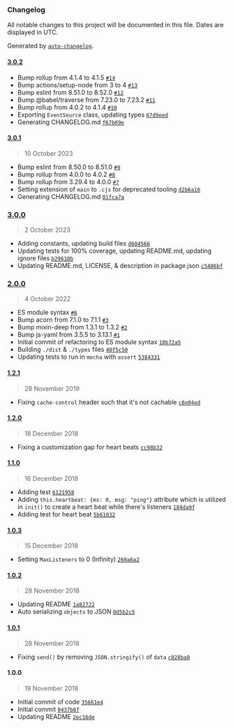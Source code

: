 ### Changelog

All notable changes to this project will be documented in this file. Dates are displayed in UTC.

Generated by [`auto-changelog`](https://github.com/CookPete/auto-changelog).

#### [3.0.2](https://github.com/avoidwork/tiny-eventsource/compare/3.0.1...3.0.2)

- Bump rollup from 4.1.4 to 4.1.5 [`#14`](https://github.com/avoidwork/tiny-eventsource/pull/14)
- Bump actions/setup-node from 3 to 4 [`#13`](https://github.com/avoidwork/tiny-eventsource/pull/13)
- Bump eslint from 8.51.0 to 8.52.0 [`#12`](https://github.com/avoidwork/tiny-eventsource/pull/12)
- Bump @babel/traverse from 7.23.0 to 7.23.2 [`#11`](https://github.com/avoidwork/tiny-eventsource/pull/11)
- Bump rollup from 4.0.2 to 4.1.4 [`#10`](https://github.com/avoidwork/tiny-eventsource/pull/10)
- Exporting `EventSource` class, updating types [`67d9eed`](https://github.com/avoidwork/tiny-eventsource/commit/67d9eed969d7023944662849405bee56cc8f7789)
- Generating CHANGELOG.md [`f67b69e`](https://github.com/avoidwork/tiny-eventsource/commit/f67b69eb78c6cc57868d1a140eeb3bc5448a3748)

#### [3.0.1](https://github.com/avoidwork/tiny-eventsource/compare/3.0.0...3.0.1)

> 10 October 2023

- Bump eslint from 8.50.0 to 8.51.0 [`#9`](https://github.com/avoidwork/tiny-eventsource/pull/9)
- Bump rollup from 4.0.0 to 4.0.2 [`#8`](https://github.com/avoidwork/tiny-eventsource/pull/8)
- Bump rollup from 3.29.4 to 4.0.0 [`#7`](https://github.com/avoidwork/tiny-eventsource/pull/7)
- Setting extension of `main` to `.cjs` for deprecated tooling [`d2b6a16`](https://github.com/avoidwork/tiny-eventsource/commit/d2b6a16912e2041e547a65ef9051445d8269c532)
- Generating CHANGELOG.md [`01fca7a`](https://github.com/avoidwork/tiny-eventsource/commit/01fca7a261170d3bd1a0b7bf500f4c1cd9a4e9d7)

### [3.0.0](https://github.com/avoidwork/tiny-eventsource/compare/2.0.0...3.0.0)

> 2 October 2023

- Adding constants, updating build files [`d684566`](https://github.com/avoidwork/tiny-eventsource/commit/d684566c335aa8cfffb63a717e726de1e5d9f046)
- Updating tests for 100% coverage, updating README.md, updating ignore files [`b29618b`](https://github.com/avoidwork/tiny-eventsource/commit/b29618be39b85aa5ac56a690184236d23271c03d)
- Updating README.md, LICENSE, & description in package.json [`c5486bf`](https://github.com/avoidwork/tiny-eventsource/commit/c5486bf55e49885444b98f7eadc788883471cb8a)

### [2.0.0](https://github.com/avoidwork/tiny-eventsource/compare/1.2.1...2.0.0)

> 4 October 2022

- ES module syntax [`#6`](https://github.com/avoidwork/tiny-eventsource/pull/6)
- Bump acorn from 7.1.0 to 7.1.1 [`#3`](https://github.com/avoidwork/tiny-eventsource/pull/3)
- Bump mixin-deep from 1.3.1 to 1.3.2 [`#2`](https://github.com/avoidwork/tiny-eventsource/pull/2)
- Bump js-yaml from 3.5.5 to 3.13.1 [`#1`](https://github.com/avoidwork/tiny-eventsource/pull/1)
- Initial commit of refactoring to ES module syntax [`10b72a5`](https://github.com/avoidwork/tiny-eventsource/commit/10b72a59ae8619a66f529ebdd001f0a9046fc880)
- Building `./dist` & `./types` files [`40f5c50`](https://github.com/avoidwork/tiny-eventsource/commit/40f5c50acbb6683965330ae2e8753854e6245a38)
- Updating tests to run in `mocha` with `assert` [`5384331`](https://github.com/avoidwork/tiny-eventsource/commit/5384331c9c356804f8c8bdd1dbdd39e44f6b3f86)

#### [1.2.1](https://github.com/avoidwork/tiny-eventsource/compare/1.2.0...1.2.1)

> 28 November 2019

- Fixing `cache-control` header such that it's not cachable [`c8e04ed`](https://github.com/avoidwork/tiny-eventsource/commit/c8e04ed36239427746ef48fa2b2ae285afd0dcb2)

#### [1.2.0](https://github.com/avoidwork/tiny-eventsource/compare/1.1.0...1.2.0)

> 18 December 2018

- Fixing a customization gap for heart beats [`cc98b32`](https://github.com/avoidwork/tiny-eventsource/commit/cc98b32a423cc44be6e2c95dcef20b1ca23a2c74)

#### [1.1.0](https://github.com/avoidwork/tiny-eventsource/compare/1.0.3...1.1.0)

> 16 December 2018

- Adding test [`6121958`](https://github.com/avoidwork/tiny-eventsource/commit/61219585d146839ad0475263e6b56eb1050ed92f)
- Adding `this.heartbeat: {ms: 0, msg: "ping"}` attribute which is utilized in `init()` to create a heart beat while there's listeners [`184da9f`](https://github.com/avoidwork/tiny-eventsource/commit/184da9f8846be0d90ab9effe0700c10f4fae3a70)
- Adding test for heart beat [`5b61032`](https://github.com/avoidwork/tiny-eventsource/commit/5b61032a1593da0cd54ece798517189e560566eb)

#### [1.0.3](https://github.com/avoidwork/tiny-eventsource/compare/1.0.2...1.0.3)

> 15 December 2018

- Setting `MaxListeners` to 0 (Infinity) [`260a6a2`](https://github.com/avoidwork/tiny-eventsource/commit/260a6a2e8de4db693dceba0898eecdb03a028077)

#### [1.0.2](https://github.com/avoidwork/tiny-eventsource/compare/1.0.1...1.0.2)

> 28 November 2018

- Updating README [`1a82722`](https://github.com/avoidwork/tiny-eventsource/commit/1a82722bba19a2ea99aea336e5ea59fd9791a869)
- Auto serializing `objects` to JSON [`0d5b2c5`](https://github.com/avoidwork/tiny-eventsource/commit/0d5b2c5c45c83b85dc54c1b4519c5897943ee082)

#### [1.0.1](https://github.com/avoidwork/tiny-eventsource/compare/1.0.0...1.0.1)

> 28 November 2018

- Fixing `send()` by removing `JSON.stringify()` of `data` [`c028ba8`](https://github.com/avoidwork/tiny-eventsource/commit/c028ba82e827f906239df8476cb3878118e0b438)

#### 1.0.0

> 19 November 2018

- Initial commit of code [`35661e4`](https://github.com/avoidwork/tiny-eventsource/commit/35661e41d5436b6f227978ae68b644ee17730f96)
- Initial commit [`0437b6f`](https://github.com/avoidwork/tiny-eventsource/commit/0437b6f61ed58182fb864a52ed203e9ff74c43a3)
- Updating README [`2ec16de`](https://github.com/avoidwork/tiny-eventsource/commit/2ec16de78c95549852d821f71fb7e0ae1600da0e)
